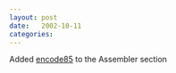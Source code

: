 ```yaml
---
layout: post
date:   2002-10-11
categories:
---
```

Added <a href="asm/encode85">encode85</a> to the Assembler section
